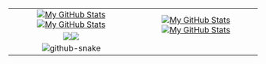 


<table>
    <tr>
        <td align="center"><a href="https://github.com/beGG1#gh-light-mode-only"><img src="https://github-readme-stats.vercel.app/api?username=beGG1&show_icons=true&theme=default&include_all_commits=true#gh-light-mode-only" alt="My GitHub Stats"/></a>
        <a href="https://github.com/beGG1#gh-dark-mode-only"><img src="https://github-readme-stats.vercel.app/api?username=beGG1&show_icons=true&theme=tokyonight&include_all_commits=true#gh-dark-mode-only" alt="My GitHub Stats"/></a></td>
        <td rowspan="2" align="center"><a href="https://github.com/beGG1#gh-light-mode-only"><img src="https://github-readme-stats.vercel.app/api/top-langs/?username=beGG1&theme=default&langs_count=8#gh-light-mode-only" alt="My GitHub Stats"/></a><a href="https://github.com/beGG1#gh-dark-mode-only"><img src="https://github-readme-stats.vercel.app/api/top-langs/?username=beGG1&theme=tokyonight&langs_count=8#gh-dark-mode-only" alt="My GitHub Stats"/></a></td>
    </tr>
    <tr>
        <td align="center"><a href="https://github.com/beGG1#gh-light-mode-only"><img src="https://github-readme-streak-stats.herokuapp.com/?user=beGG1&theme=default"/></a><a href="https://github.com/beGG1#gh-dark-mode-only"><img src="https://github-readme-streak-stats.herokuapp.com/?user=beGG1&theme=tokyonight"/></a></td>
    </tr>
    <tr>
      <td align="center">
         <picture>
            <source media="(prefers-color-scheme: dark)" srcset="github-snake-dark.svg" />
            <source media="(prefers-color-scheme: light)" srcset="github-snake.svg" />
            <img alt="github-snake" src="github-snake.svg" />
         </picture>
      </td>
    </tr>
</table>